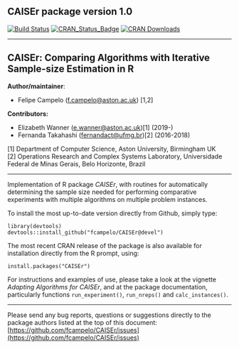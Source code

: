 ## CAISEr package version 1.0
[![Build Status](https://api.travis-ci.org/fcampelo/CAISEr.png)](https://travis-ci.org/fcampelo/CAISEr) [![CRAN_Status_Badge](https://www.r-pkg.org/badges/version/CAISEr)](https://CRAN.R-project.org/package=CAISEr)
[![CRAN Downloads](https://cranlogs.r-pkg.org/badges/CAISEr)](https://CRAN.R-project.org/package=CAISEr)

***

## CAISEr: Comparing Algorithms with Iterative Sample-size Estimation in R
**Author/maintainer**:
* Felipe Campelo ([f.campelo@aston.ac.uk](mailto:f.campelo@aston.ac.uk)) [1,2]  

**Contributors:**
- Elizabeth Wanner ([e.wanner@aston.ac.uk](mailto:e.wanner@aston.ac.uk))[1] (2019-)
- Fernanda Takahashi ([fernandact@ufmg.br](mailto:fernandact@ufmg.br))[2] (2016-2018)

[1] Department of Computer Science, Aston University, Birmingham UK  
[2] Operations Research and Complex Systems Laboratory, Universidade Federal de Minas Gerais, Belo Horizonte, Brazil  

***

Implementation of R package _CAISEr_, with routines for automatically 
determining the sample size needed for performing comparative experiments with 
multiple algorithms on multiple problem instances.

To install the most up-to-date version directly from Github, simply type:

```
library(devtools)
devtools::install_github("fcampelo/CAISEr@devel")
```

The most recent CRAN release of the package is also available for installation directly 
from the R prompt, using:

```
install.packages("CAISEr")
```

For instructions and examples of use, please take a look at the vignette 
_Adapting Algorithms for CAISEr_, and at the package documentation, particularly 
functions `run_experiment()`, `run_nreps()` and `calc_instances()`.

***

Please send any bug reports, questions or suggestions directly to the package 
authors listed at the top of this document: [https://github.com/fcampelo/CAISEr/issues](https://github.com/fcampelo/CAISEr/issues)
